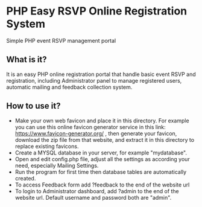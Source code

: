 # PHP Easy RSVP Online Registration System
Simple PHP event RSVP management portal

## What is it?
It is an easy PHP online registration portal that handle basic event RSVP and registration, including Administrator panel to manage registered users, automatic mailing and feedback collection system.

## How to use it?
- Make your own web favicon and place it in this directory. For example you can use this online favicon generator service in this link: https://www.favicon-generator.org/ , then generate your favicon, download the zip file from that website, and extract it in this directory to replace existing favicons.
- Create a MYSQL database in your server, for example "mydatabase".
- Open and edit config.php file, adjust all the settings as according your need, especially Mailing Settings.
- Run the program for first time then database tables are automatically created.
- To access Feedback form add ?feedback to the end of the website url
- To login to Administrator dashboard, add ?admin to the end of the website url. Default username and password both are "admin".
